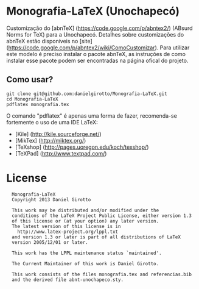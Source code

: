 Monografia-LaTeX (Unochapecó)
=============================

Customização do [abnTeX] (https://code.google.com/p/abntex2/) (ABsurd Norms for TeX) para a Unochapecó. Detalhes
sobre customizações do abnTeX estão disponíveis no [site] (https://code.google.com/p/abntex2/wiki/ComoCustomizar).
Para utilizar este modelo é preciso instalar o pacote abnTeX, as instruções de como instalar esse pacote podem ser
encontradas na página ofical do projeto.

## Como usar?
```
git clone git@github.com:danielgirotto/Monografia-LaTeX.git 
cd Monografia-LaTeX
pdflatex monografia.tex
```

O comando "pdflatex" é apenas uma forma de fazer, recomenda-se fortemente o uso de uma IDE LaTeX:
 - [Kile] (http://kile.sourceforge.net/)
 - [MikTex] (http://miktex.org/)
 - [TeXshop] (http://pages.uoregon.edu/koch/texshop/)
 - [TeXPad] (http://www.textpad.com/)

License
=======
      Monografia-LaTeX
      Copyright 2013 Daniel Girotto
      
      This work may be distributed and/or modified under the
      conditions of the LaTeX Project Public License, either version 1.3
      of this license or (at your option) any later version.
      The latest version of this license is in
        http://www.latex-project.org/lppl.txt
      and version 1.3 or later is part of all distributions of LaTeX
      version 2005/12/01 or later.
      
      This work has the LPPL maintenance status `maintained'.
      
      The Current Maintainer of this work is Daniel Girotto.
      
      This work consists of the files monografia.tex and referencias.bib
      and the derived file abnt-unochapeco.sty.
